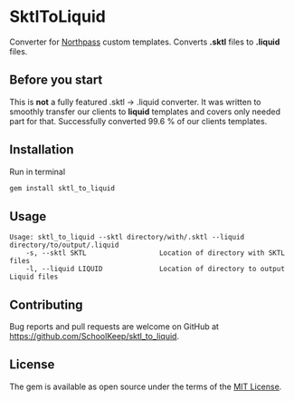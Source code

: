# SktlToLiquid

Converter for [Northpass](https://www.northpass.com/) custom templates. Converts **.sktl** files to **.liquid** files.

## Before you start

This is **not** a fully featured .sktl -> .liquid converter. It was written to smoothly transfer our clients to **liquid** templates and covers only needed part for that. Successfully converted 99.6 % of our clients templates.

## Installation

Run in terminal

```bash
gem install sktl_to_liquid
```

## Usage

```
Usage: sktl_to_liquid --sktl directory/with/.sktl --liquid directory/to/output/.liquid
    -s, --sktl SKTL                  Location of directory with SKTL files
    -l, --liquid LIQUID              Location of directory to output Liquid files
```

## Contributing

Bug reports and pull requests are welcome on GitHub at https://github.com/SchoolKeep/sktl_to_liquid.

## License

The gem is available as open source under the terms of the [MIT License](https://opensource.org/licenses/MIT).
